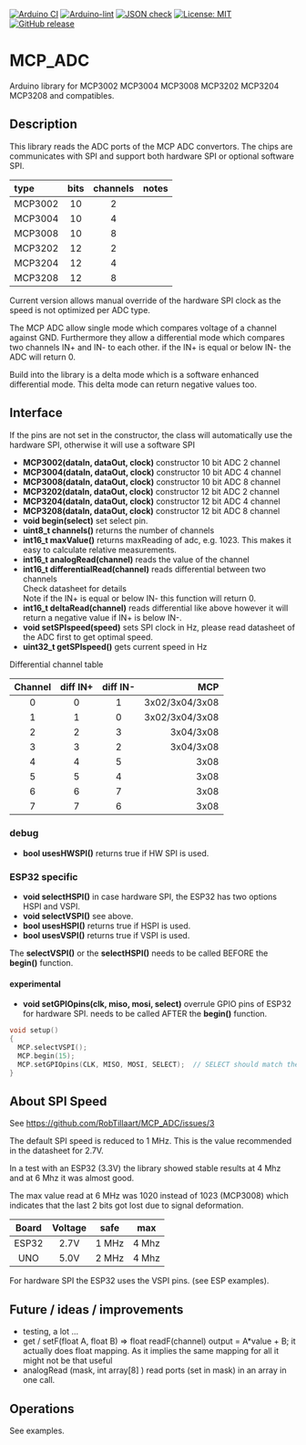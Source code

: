 
[![Arduino CI](https://github.com/RobTillaart/MCP_ADC/workflows/Arduino%20CI/badge.svg)](https://github.com/marketplace/actions/arduino_ci)
[![Arduino-lint](https://github.com/RobTillaart/MCP_ADC/actions/workflows/arduino-lint.yml/badge.svg)](https://github.com/RobTillaart/MCP_ADC/actions/workflows/arduino-lint.yml)
[![JSON check](https://github.com/RobTillaart/MCP_ADC/actions/workflows/jsoncheck.yml/badge.svg)](https://github.com/RobTillaart/MCP_ADC/actions/workflows/jsoncheck.yml)
[![License: MIT](https://img.shields.io/badge/license-MIT-green.svg)](https://github.com/RobTillaart/MCP_ADC/blob/master/LICENSE)
[![GitHub release](https://img.shields.io/github/release/RobTillaart/MCP_ADC.svg?maxAge=3600)](https://github.com/RobTillaart/MCP_ADC/releases)


# MCP_ADC

Arduino library for MCP3002 MCP3004 MCP3008 MCP3202 MCP3204 MCP3208 and compatibles.


## Description

This library reads the ADC ports of the MCP ADC convertors. 
The chips are communicates with SPI and support both hardware SPI or optional software SPI.


| type    | bits | channels | notes |
|:--------|:----:|:--------:|:------|
| MCP3002 |  10  |    2     |       |
| MCP3004 |  10  |    4     |       |
| MCP3008 |  10  |    8     |       |
| MCP3202 |  12  |    2     |       |
| MCP3204 |  12  |    4     |       |
| MCP3208 |  12  |    8     |       |


Current version allows manual override of the hardware SPI clock as the speed is not
optimized per ADC type. 

The MCP ADC allow single mode which compares voltage of a channel against GND.
Furthermore they allow a differential mode which compares two channels IN+ and IN- 
to each other. if the IN+ is equal or below IN- the ADC will return 0. 

Build into the library is a delta mode which is a software enhanced differential mode.
This delta mode can return negative values too. 


## Interface

If the pins are not set in the constructor, the class will automatically
use the hardware SPI, otherwise it will use a software SPI

- **MCP3002(dataIn, dataOut, clock)** constructor 10 bit ADC 2 channel
- **MCP3004(dataIn, dataOut, clock)** constructor 10 bit ADC 4 channel
- **MCP3008(dataIn, dataOut, clock)** constructor 10 bit ADC 8 channel
- **MCP3202(dataIn, dataOut, clock)** constructor 12 bit ADC 2 channel
- **MCP3204(dataIn, dataOut, clock)** constructor 12 bit ADC 4 channel
- **MCP3208(dataIn, dataOut, clock)** constructor 12 bit ADC 8 channel
- **void begin(select)** set select pin.
- **uint8_t channels()** returns the number of channels
- **int16_t maxValue()** returns maxReading of adc, e.g. 1023. 
This makes it easy to calculate relative measurements.
- **int16_t analogRead(channel)** reads the value of the channel
- **int16_t differentialRead(channel)** reads differential between two channels  
Check datasheet for details  
Note if the IN+ is equal or below IN- this function will return 0.
- **int16_t deltaRead(channel)** reads differential like above however it
will return a negative value if IN+ is below IN-.
- **void setSPIspeed(speed)** sets SPI clock in Hz, please read datasheet
of the ADC first to get optimal speed.
- **uint32_t getSPIspeed()** gets current speed in Hz


Differential channel table

| Channel | diff IN+ | diff IN- | MCP |
|:-------:|:--------:|:--------:|----:|
|   0     |    0     |    1     | 3x02/3x04/3x08 |
|   1     |    1     |    0     | 3x02/3x04/3x08 |
|   2     |    2     |    3     | 3x04/3x08 |
|   3     |    3     |    2     | 3x04/3x08 |
|   4     |    4     |    5     | 3x08 |
|   5     |    5     |    4     | 3x08 |
|   6     |    6     |    7     | 3x08 |
|   7     |    7     |    6     | 3x08 |


### debug

- **bool usesHWSPI()** returns true if HW SPI is used.


### ESP32 specific

- **void selectHSPI()** in case hardware SPI, the ESP32 has two options HSPI and VSPI.
- **void selectVSPI()** see above.
- **bool usesHSPI()** returns true if HSPI is used.
- **bool usesVSPI()** returns true if VSPI is used.

The **selectVSPI()** or the **selectHSPI()** needs to be called 
BEFORE the **begin()** function.


#### experimental

- **void setGPIOpins(clk, miso, mosi, select)** overrule GPIO pins of ESP32 for hardware SPI. needs to be called 
AFTER the **begin()** function.

```cpp
void setup()
{
  MCP.selectVSPI();
  MCP.begin(15);
  MCP.setGPIOpins(CLK, MISO, MOSI, SELECT);  // SELECT should match the param of begin()
}
```


## About SPI Speed

See https://github.com/RobTillaart/MCP_ADC/issues/3

The default SPI speed is reduced to 1 MHz. 
This is the value recommended in the datasheet for 2.7V.

In a test with an ESP32 (3.3V) the library showed stable results 
at 4 Mhz and at 6 Mhz it was almost good.
 
The max value read at 6 MHz was 1020 instead of 1023  (MCP3008) 
which indicates that the last 2 bits got lost due to signal deformation.

| Board | Voltage |  safe  |  max  |
|:-----:|:-------:|:------:|:-----:|
| ESP32 |  2.7V   |  1 MHz | 4 Mhz |
| UNO   |  5.0V   |  2 MHz | 4 Mhz |


For hardware SPI the ESP32 uses the VSPI pins. (see ESP examples).


## Future / ideas / improvements

- testing, a lot ...
- get / setF(float A, float B) => float readF(channel)   output = A*value + B;
  it actually does float mapping. As it implies the same mapping for all it might 
  not be that useful
- analogRead (mask, int array\[8\] ) read ports (set in mask) in an array in one call.


## Operations

See examples.
